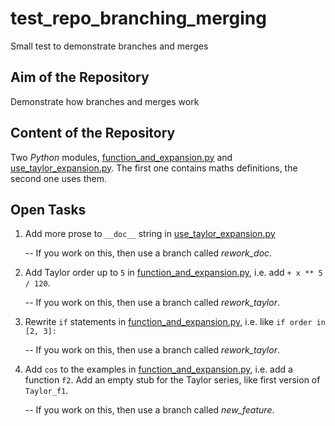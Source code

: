 # test_repo_branching_merging
Small test to demonstrate branches and merges

## Aim of the Repository

Demonstrate how branches and merges work

## Content of the Repository

Two _Python_ modules,
[function_and_expansion.py](./function_and_expansion.py) and
[use_taylor_expansion.py](./use_taylor_expansion.py). The first one
contains maths definitions, the second one uses them.

## Open Tasks

1. Add more prose to ```__doc__``` string in
   [use_taylor_expansion.py](./use_taylor_expansion.py)

   -- If you work on this, then use a branch called
   _rework_doc_.

2. Add Taylor order up to ```5``` in
   [function_and_expansion.py](./function_and_expansion.py),
   i.e. add ```+ x ** 5 / 120```.

   -- If you work on this, then use a branch called
   _rework_taylor_.

3. Rewrite ```if``` statements in
   [function_and_expansion.py](./function_and_expansion.py),
   i.e. like ```if order in [2, 3]:```

   -- If you work on this, then use a branch called
   _rework_taylor_.

4. Add ```cos``` to the examples in
   [function_and_expansion.py](./function_and_expansion.py),
   i.e. add a function ```f2```. Add an empty stub for the
   Taylor series, like first version of ```Taylor_f1```.

   -- If you work on this, then use a branch called
   _new_feature_.
